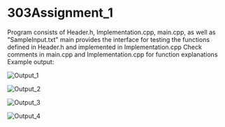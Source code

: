 # 303Assignment_1
Program consists of Header.h, Implementation.cpp, main.cpp, as well as "SampleInput.txt"
main provides the interface for testing the functions defined in Header.h and implemented in Implementation.cpp
Check comments in main.cpp and Implementation.cpp for function explanations
Example output:

![Output_1](https://user-images.githubusercontent.com/90845996/192075738-cae61543-6129-4827-9daf-940a7726893f.png)

![Output_2](https://user-images.githubusercontent.com/90845996/192075739-ec168d28-33b8-4a13-84e8-b8939ddbd0b9.png)

![Output_3](https://user-images.githubusercontent.com/90845996/192075742-bae899f3-0373-4197-a41c-49fc85945683.png)

![Output_4](https://user-images.githubusercontent.com/90845996/192075744-471c32b0-f563-4a62-9543-2c90c8e2b94a.png)

